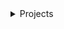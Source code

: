 <!-- TABLE OF CONTENTS -->
<details>
  <summary>Projects</summary>
  <ol>
    <li><a href="#usage">pix3lone</a>
      <ul>
        <li><a href="#prerequisites">Prerequisites</a></li>
        <li><a href="#installation">Installation</a></li>
      </ul>
     </li>
    <li><a href="#roadmap">Vigani</a></li>
    <li><a href="#contributing">ESP-12E Devboard</a></li>
  </ol>
</details>
